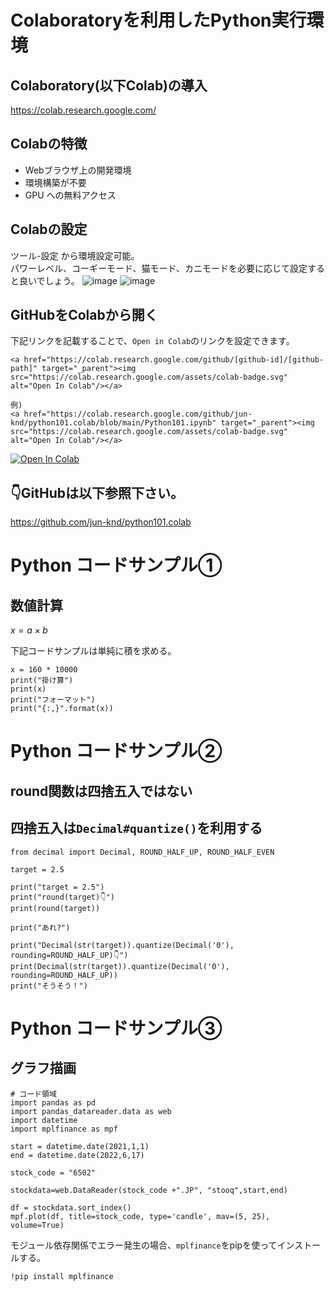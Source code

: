 # Colaboratoryを利用したPython実行環境

## Colaboratory(以下Colab)の導入
https://colab.research.google.com/

## Colabの特徴
  - Webブラウザ上の開発環境
  - 環境構築が不要
  - GPU への無料アクセス

## Colabの設定
ツール-設定 から環境設定可能。  
パワーレベル、コーギーモード、猫モード、カニモードを必要に応じて設定すると良いでしょう。
![image](https://user-images.githubusercontent.com/38905609/174462253-046191a2-7762-4940-9590-080c3266b2c3.png)
![image](https://user-images.githubusercontent.com/38905609/174462281-654bee21-ee70-4cdb-a5c9-48edf2fa02f9.png)

## GitHubをColabから開く
下記リンクを記載することで、`Open in Colab`のリンクを設定できます。
```
<a href="https://colab.research.google.com/github/[github-id]/[github-path]" target="_parent"><img src="https://colab.research.google.com/assets/colab-badge.svg" alt="Open In Colab"/></a>

例)
<a href="https://colab.research.google.com/github/jun-knd/python101.colab/blob/main/Python101.ipynb" target="_parent"><img src="https://colab.research.google.com/assets/colab-badge.svg" alt="Open In Colab"/></a>
```
<a href="https://colab.research.google.com/github/jun-knd/python101.colab/blob/main/Python101.ipynb" target="_parent"><img src="https://colab.research.google.com/assets/colab-badge.svg" alt="Open In Colab"/></a>

## 👇GitHubは以下参照下さい。
https://github.com/jun-knd/python101.colab



# Python コードサンプル①
## 数値計算
$x = a \times b$

下記コードサンプルは単純に積を求める。
```
x = 160 * 10000
print("掛け算")
print(x)
print("フォーマット")
print("{:,}".format(x))
```


# Python コードサンプル②
## round関数は四捨五入ではない
## 四捨五入は`Decimal#quantize()`を利用する
```
from decimal import Decimal, ROUND_HALF_UP, ROUND_HALF_EVEN

target = 2.5

print("target = 2.5")
print("round(target)👇")
print(round(target))

print("あれ?")

print("Decimal(str(target)).quantize(Decimal('0'), rounding=ROUND_HALF_UP)👇")
print(Decimal(str(target)).quantize(Decimal('0'), rounding=ROUND_HALF_UP))
print("そうそう！")
```

# Python コードサンプル③
## グラフ描画
```
# コード領域
import pandas as pd
import pandas_datareader.data as web
import datetime
import mplfinance as mpf

start = datetime.date(2021,1,1)
end = datetime.date(2022,6,17)

stock_code = "6502"

stockdata=web.DataReader(stock_code +".JP", "stooq",start,end)

df = stockdata.sort_index()
mpf.plot(df, title=stock_code, type='candle', mav=(5, 25), volume=True)
```

モジュール依存関係でエラー発生の場合、`mplfinance`をpipを使ってインストールする。

```
!pip install mplfinance
```
